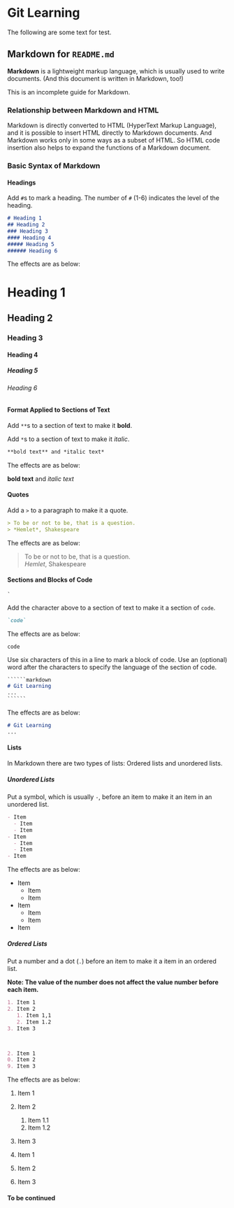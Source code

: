 # Git Learning

The following are some text for test.

## Markdown for `README.md`

**Markdown** is a lightweight markup language, which is usually used to write documents. (And this document is written in Markdown, too!)

This is an incomplete guide for Markdown.

### Relationship between Markdown and HTML

Markdown is directly converted to HTML (HyperText Markup Language), and it is possible to insert HTML directly to Markdown documents. And Markdown works only in some ways as a subset of HTML. So HTML code insertion also helps to expand the functions of a Markdown document.

### Basic Syntax of Markdown

#### Headings

Add `#`s to mark a heading. The number of `#` (1-6) indicates the level of the heading.

``````markdown
# Heading 1
## Heading 2
### Heading 3
#### Heading 4
##### Heading 5
###### Heading 6
``````

The effects are as below:

# Heading 1

## Heading 2

### Heading 3

#### Heading 4

##### Heading 5

###### Heading 6

#### Format Applied to Sections of Text

Add `**`s to a section of text to make it **bold**.

Add `*`s to a section of text to make it *italic*.

``````markdown
**bold text** and *italic text*
``````

The effects are as below:

**bold text** and *italic text*

#### Quotes

Add a `>` to a paragraph to make it a quote.

``````markdown
> To be or not to be, that is a question.  
> *Hemlet*, Shakespeare
``````

The effects are as below:

> To be or not to be, that is a question.  
> *Hemlet*, Shakespeare

#### Sections and Blocks of Code

``````
`
``````

Add the character above to a section of text to make it a section of `code`.

``````markdown
`code`
``````

The effects are as below:

`code`

Use six characters of this in a line to mark a block of code. Use an (optional) word after the characters to specify the language of the section of code.

``````markdown
​``````markdown
# Git Learning
...
​``````
``````

The effects are as below:

``````markdown
# Git Learning
...
``````

#### Lists

In Markdown there are two types of lists: Ordered lists and unordered lists.

##### Unordered Lists

Put a symbol, which is usually `-`, before an item to make it an item in an unordered list.

``````markdown
- Item
  - Item
  - Item
- Item
  - Item
  - Item
- Item
``````

The effects are as below:

- Item
  - Item
  - Item
- Item
  - Item
  - Item
- Item

##### Ordered Lists

Put a number and a dot (`.`) before an item to make it a item in an ordered list.

**Note: The value of the number does not affect the value number before each item.**

``````markdown
1. Item 1
2. Item 2
   1. Item 1,1
   2. Item 1.2
3. Item 3



2. Item 1
0. Item 2
9. Item 3
``````

The effects are as below:

1. Item 1
2. Item 2
   1. Item 1.1
   2. Item 1.2
3. Item 3



1. Item 1
2. Item 2
3. Item 3

#### To be continued
